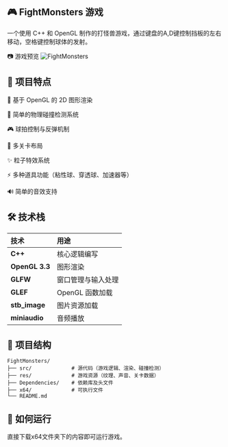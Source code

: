 ## 🎮 FightMonsters 游戏

一个使用 C++ 和 OpenGL 制作的打怪兽游戏，通过键盘的A,D键控制挡板的左右移动，空格键控制球体的发射。

📷 游戏预览
![FightMonsters](https://github.com/user-attachments/assets/1d6129ad-4984-4f78-b1e9-31d6d34501f5)

## 🚀 项目特点

🎨 基于 OpenGL 的 2D 图形渲染

🧠 简单的物理碰撞检测系统

🎮 球拍控制与反弹机制

🧱 多关卡布局

✨ 粒子特效系统

⚡ 多种道具功能（粘性球、穿透球、加速器等）

🔊 简单的音效支持

## 🛠️ 技术栈

| 技术 | 用途 |
| :--- | :--- |
| **C++** | 核心逻辑编写 |
| **OpenGL 3.3** | 图形渲染 |
| **GLFW** | 窗口管理与输入处理 |
| **GLEF** | OpenGL 函数加载 |
| **stb_image** | 图片资源加载 |
| **miniaudio** | 音频播放 |


## 🧩 项目结构

```
FightMonsters/
├── src/             # 源代码（游戏逻辑、渲染、碰撞检测）
├── res/             # 游戏资源（纹理、声音、关卡数据）
├── Dependencies/    # 依赖库及头文件
├── x64/             # 可执行文件
└── README.md
```


## 🧹 如何运行

直接下载x64文件夹下的内容即可运行游戏。
